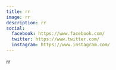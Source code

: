 ```yaml
---
title: rr
image: rr
description: rr
social:
  facebook: https://www.facebook.com/
  twitter: https://www.twitter.com/
  instagram: https://www.instagram.com/
---
```


rr